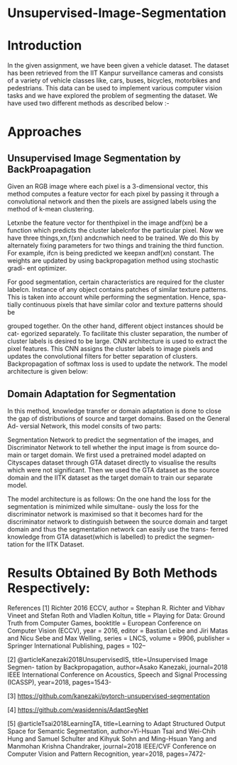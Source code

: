 # Unsupervised-Image-Segmentation

#  Introduction
In the given assignment, we have been given a vehicle dataset. The dataset
has been retrieved from the IIT Kanpur surveillance cameras and consists of a
variety of vehicle classes like, cars, buses, bicycles, motorbikes and pedestrians.
This data can be used to implement various computer vision tasks and we have
explored the problem of segmenting the dataset. We have used two different
methods as described below :-

#  Approaches
##  Unsupervised Image Segmentation by BackProapagation

Given an RGB image where each pixel is a 3-dimensional vector, this method
computes a feature vector for each pixel by passing it through a convolutional
network and then the pixels are assigned labels using the method of k-mean
clustering.

Letxnbe the feature vector for thenthpixel in the image andf(xn) be a
function which predicts the cluster labelcnfor the particular pixel. Now we
have three things,xn,f(xn) andcnwhich need to be trained. We do this by
alternately fixing parameters for two things and training the third function.
For example, ifcn is being predicted we keepxn andf(xn) constant. The
weights are updated by using backpropagation method using stochastic gradi-
ent optimizer.

For good segmentation, certain characteristics are required for the cluster
labelcn. Instance of any object contains patches of similar texture patterns.
This is taken into account while performing the segmentation. Hence, spa-
tially continuous pixels that have similar color and texture patterns should be

grouped together. On the other hand, different object instances should be cat-
egorized separately. To facilitate this cluster separation, the number of cluster
labels is desired to be large. CNN architecture is used to extract the pixel
features. This CNN assigns the cluster labels to image pixels and updates
the convolutional filters for better separation of clusters. Backpropagation of
softmax loss is used to update the network.
The model architecture is given below:

##  Domain Adaptation for Segmentation

In this method, knowledge transfer or domain adaptation is done to close the
gap of distributions of source and target domains. Based on the General Ad-
versial Network, this model consits of two parts:

Segmentation Network to predict the segmentation of the images, and
Discriminator Network to tell whether the input image is from source do-
main or target domain.
We first used a pretrained model adapted on Cityscapes dataset through
GTA dataset directly to visualise the results which were not significant. Then
we used the GTA dataset as the source domain and the IITK dataset as the
target domain to train our separate model.

The model architecture is as follows:
On the one hand the loss for the segmentation is minimized while simultane-
ously the loss for the discriminator network is maximised so that it becomes
hard for the discriminator network to distinguish between the source domain
and target domain and thus the segmentation network can easily use the trans-
ferred knowledge from GTA dataset(which is labelled) to predict the segmen-
tation for the IITK Dataset.

#  Results Obtained By Both Methods Respectively:

References
[1] Richter 2016 ECCV, author = Stephan R. Richter and Vibhav Vineet and
Stefan Roth and Vladlen Koltun, title = Playing for Data: Ground Truth
from Computer Games, booktitle = European Conference on Computer
Vision (ECCV), year = 2016, editor = Bastian Leibe and Jiri Matas and
Nicu Sebe and Max Welling, series = LNCS, volume = 9906, publisher =
Springer International Publishing, pages = 102–

[2] @articleKanezaki2018UnsupervisedIS, title=Unsupervised Image Segmen-
tation by Backpropagation, author=Asako Kanezaki, journal=2018 IEEE
International Conference on Acoustics, Speech and Signal Processing
(ICASSP), year=2018, pages=1543-

[3] https://github.com/kanezaki/pytorch-unsupervised-segmentation

[4] https://github.com/wasidennis/AdaptSegNet

[5] @articleTsai2018LearningTA, title=Learning to Adapt Structured Output
Space for Semantic Segmentation, author=Yi-Hsuan Tsai and Wei-Chih
Hung and Samuel Schulter and Kihyuk Sohn and Ming-Hsuan Yang and
Manmohan Krishna Chandraker, journal=2018 IEEE/CVF Conference on
Computer Vision and Pattern Recognition, year=2018, pages=7472-

